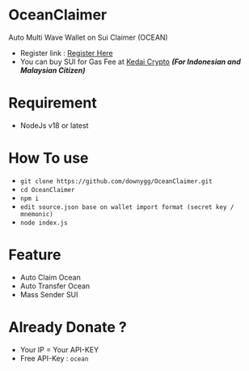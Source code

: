 # OceanClaimer
Auto Multi Wave Wallet on Sui Claimer (OCEAN)<br>
- Register link : [Register Here](t.me/waveonsuibot/walletapp?startapp=1528002)
- You can buy SUI for Gas Fee at [Kedai Crypto](https://t.me/kedai_CryptoBot) ***(For Indonesian and Malaysian Citizen)***

# Requirement
- NodeJs v18 or latest

# How To use
- ```git clone https://github.com/downygg/OceanClaimer.git```
- ```cd OceanClaimer```
- ```npm i```
- ```edit source.json base on wallet import format (secret key / mnemonic)```
- ```node index.js```

# Feature
- Auto Claim Ocean
- Auto Transfer Ocean
- Mass Sender SUI
  
# Already Donate ?
- Your IP = Your API-KEY
- Free API-Key : ```ocean```

